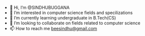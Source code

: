 - 👋 Hi, I’m @SINDHUBUGGANA
- 👀 I’m interested in computer science fields and specilizations
- 🌱 I’m currently learning undergraduate in B.Tech(CS)
- 💞️ I’m looking to collaborate on fields related to computer science
- 📫 How to reach me beesindhu@gmail.com

<!---
SINDHUBUGGANA/SINDHUBUGGANA is a ✨ special ✨ repository because its `README.md` (this file) appears on your GitHub profile.
You can click the Preview link to take a look at your changes.
--->
